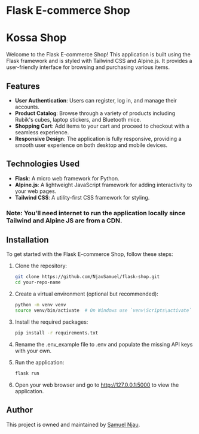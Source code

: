 # Flask E-commerce Shop

# Kossa Shop

Welcome to the Flask E-commerce Shop! This application is built using the Flask framework and is styled with Tailwind CSS and Alpine.js. It provides a user-friendly interface for browsing and purchasing various items.

## Features

- **User Authentication**: Users can register, log in, and manage their accounts.
- **Product Catalog**: Browse through a variety of products including Rubik's cubes, laptop stickers, and Bluetooth mice.
- **Shopping Cart**: Add items to your cart and proceed to checkout with a seamless experience.
- **Responsive Design**: The application is fully responsive, providing a smooth user experience on both desktop and mobile devices.

## Technologies Used

- **Flask**: A micro web framework for Python.
- **Alpine.js**: A lightweight JavaScript framework for adding interactivity to your web pages.
- **Tailwind CSS**: A utility-first CSS framework for styling.

### Note: You'll need internet to run the application locally since Tailwind and Alpine JS are from a CDN. 

## Installation

To get started with the Flask E-commerce Shop, follow these steps:

1. Clone the repository:
   ```bash
   git clone https://github.com/NjauSamuel/flask-shop.git
   cd your-repo-name

   ```

2. Create a virtual environment (optional but recommended):
    ```bash
    python -m venv venv
    source venv/bin/activate  # On Windows use `venv\Scripts\activate`
    ```

3. Install the required packages:
    ```bash
    pip install -r requirements.txt
    ```

4. Rename the .env_example file to .env and populate the missing API keys with your own. 

5. Run the application:
    ```bash
    flask run
    ```

6. Open your web browser and go to http://127.0.0.1:5000 to view the application.


## Author

This project is owned and maintained by [Samuel Njau](https://www.linkedin.com/in/samuel-njau/).

